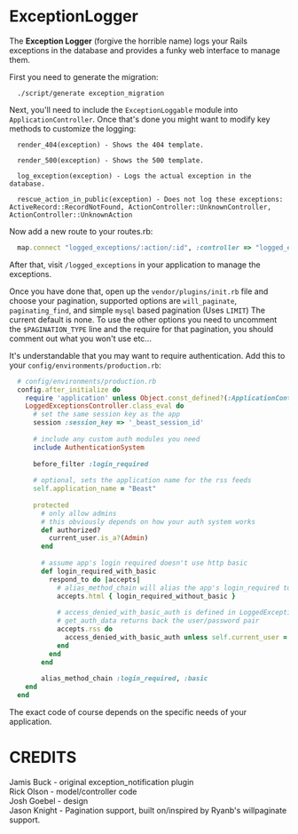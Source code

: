 ExceptionLogger
===============

The **Exception Logger** (forgive the horrible name) logs your Rails exceptions in the database and provides a funky web interface to manage them.

First you need to generate the migration:
```
  ./script/generate exception_migration
```
Next, you'll need to include the `ExceptionLoggable` module into `ApplicationController`.  Once that's done you might want to modify key methods to customize the logging:
```
  render_404(exception) - Shows the 404 template.
  
  render_500(exception) - Shows the 500 template.
  
  log_exception(exception) - Logs the actual exception in the database.
  
  rescue_action_in_public(exception) - Does not log these exceptions: ActiveRecord::RecordNotFound, ActionController::UnknownController, ActionController::UnknownAction

``` 
Now add a new route to your routes.rb:
```ruby
  map.connect "logged_exceptions/:action/:id", :controller => "logged_exceptions"
```
After that, visit `/logged_exceptions` in your application to manage the exceptions.

Once you have done that, open up the `vendor/plugins/init.rb` file and choose your pagination,
supported options are `will_paginate`, `paginating_find`, and simple `mysql` based pagination (Uses `LIMIT`)
The current default is none. To use the other options you need to uncomment the `$PAGINATION_TYPE` line
and the require for that pagination, you should comment out what you won't use etc...

It's understandable that you may want to require authentication.  Add this to your `config/environments/production.rb`:
```ruby
  # config/environments/production.rb
  config.after_initialize do
    require 'application' unless Object.const_defined?(:ApplicationController)
    LoggedExceptionsController.class_eval do
      # set the same session key as the app
      session :session_key => '_beast_session_id'
      
      # include any custom auth modules you need
      include AuthenticationSystem
      
      before_filter :login_required
      
      # optional, sets the application name for the rss feeds
      self.application_name = "Beast"
      
      protected
        # only allow admins
        # this obviously depends on how your auth system works
        def authorized?
          current_user.is_a?(Admin)
        end
        
        # assume app's login required doesn't use http basic
        def login_required_with_basic
          respond_to do |accepts|
            # alias_method_chain will alias the app's login_required to login_required_without_basic
            accepts.html { login_required_without_basic }
            
            # access_denied_with_basic_auth is defined in LoggedExceptionsController
            # get_auth_data returns back the user/password pair
            accepts.rss do
              access_denied_with_basic_auth unless self.current_user = User.authenticate(*get_auth_data)
            end
          end
        end
        
        alias_method_chain :login_required, :basic
    end
  end

```

The exact code of course depends on the specific needs of your application.

CREDITS
===
Jamis Buck  - original exception_notification plugin  
Rick Olson  - model/controller code  
Josh Goebel - design  
Jason Knight - Pagination support, built on/inspired by Ryanb's willpaginate support.  
